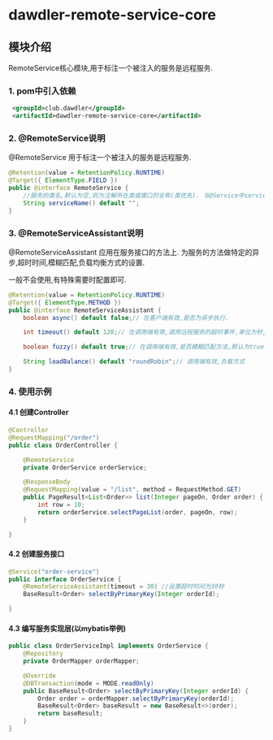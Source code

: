 # dawdler-remote-service-core

## 模块介绍

RemoteService核心模块,用于标注一个被注入的服务是远程服务.

### 1. pom中引入依赖

```xml
 <groupId>club.dawdler</groupId>
 <artifactId>dawdler-remote-service-core</artifactId>
```

### 2. @RemoteService说明

@RemoteService 用于标注一个被注入的服务是远程服务.

```java
@Retention(value = RetentionPolicy.RUNTIME)
@Target({ ElementType.FIELD })
public @interface RemoteService {
	//服务的类名,默认为空,则为注解所在类或接口的全称(类优先). 与@Service中serviceName对应
	String serviceName() default "";
}
```

### 3. @RemoteServiceAssistant说明

@RemoteServiceAssistant  应用在服务接口的方法上. 为服务的方法做特定的异步,超时时间,模糊匹配,负载均衡方式的设置.

一般不会使用,有特殊需要时配置即可.

```java
@Retention(value = RetentionPolicy.RUNTIME)
@Target({ ElementType.METHOD })
public @interface RemoteServiceAssistant {
	boolean async() default false;// 在客户端有效,是否为异步执行.

	int timeout() default 120;// 在调用端有效,调用远程服务的超时事件,单位为秒,默认120秒.

	boolean fuzzy() default true;// 在调用端有效,是否模糊匹配方法,默认为true,模糊匹配根据方法名与参数个数进行匹配,非模糊匹配会根据方法名与参数类型进行精确匹配.模糊匹配效率高,如果一个服务实现类中存在相同方法相同参数个数时需要设置此参数为true.

	String loadBalance() default "roundRobin";// 调用端有效,负载方式
}
```

### 4. 使用示例

#### 4.1 创建Controller

```java
@Controller
@RequestMapping("/order")
public class OrderController {

	@RemoteService
	private OrderService orderService;

	@ResponseBody
	@RequestMapping(value = "/list", method = RequestMethod.GET)
	public PageResult<List<Order>> list(Integer pageOn, Order order) {
		int row = 10;
		return orderService.selectPageList(order, pageOn, row);
	}

}
``` 
#### 4.2 创建服务接口

```java
@Service("order-service")
public interface OrderService {
	@RemoteServiceAssistant(timeout = 30) //设置超时时间为30秒
	BaseResult<Order> selectByPrimaryKey(Integer orderId);

}
```

#### 4.3 编写服务实现层(以mybatis举例)

```java
public class OrderServiceImpl implements OrderService {
	@Repository
	private OrderMapper orderMapper;

	@Override
	@DBTransaction(mode = MODE.readOnly)
	public BaseResult<Order> selectByPrimaryKey(Integer orderId) {
		Order order = orderMapper.selectByPrimaryKey(orderId);
		BaseResult<Order> baseResult = new BaseResult<>(order);
		return baseResult;
	}
}
```
